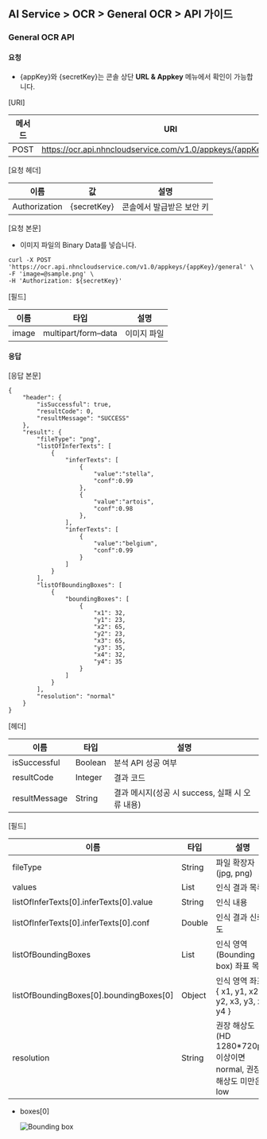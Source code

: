 ## AI Service > OCR > General OCR > API 가이드


### General OCR API

#### 요청

- {appKey}와 {secretKey}는 콘솔 상단 **URL & Appkey** 메뉴에서 확인이 가능합니다.

[URI]

| 메서드 | URI                                                               |
|---|-------------------------------------------------------------------|
| POST | https://ocr.api.nhncloudservice.com/v1.0/appkeys/{appKey}/general |

[요청 헤더]

| 이름 | 값 | 설명 |
|---|---|---|
| Authorization | {secretKey} | 콘솔에서 발급받은 보안 키 |

[요청 본문]

- 이미지 파일의 Binary Data를 넣습니다.

```
curl -X POST 'https://ocr.api.nhncloudservice.com/v1.0/appkeys/{appKey}/general' \
-F 'image=@sample.png' \
-H 'Authorization: ${secretKey}'
```

[필드]

| 이름 | 타입 | 설명 |
|---|---|---|
| image | multipart/form–data | 이미지 파일 |

#### 응답

[응답 본문]

```
{
    "header": {
        "isSuccessful": true,
        "resultCode": 0,
        "resultMessage": "SUCCESS"
    },
    "result": {
        "fileType": "png",
        "listOfInferTexts": [
            {
                "inferTexts": [
                    {
                        "value":"stella",
                        "conf":0.99
                    },
                    {
                        "value":"artois",
                        "conf":0.98
                    },
                ],
                "inferTexts": [
                    {
                        "value":"belgium",
                        "conf":0.99
                    }
                ]
            }
        ],
        "listOfBoundingBoxes": [
            {
                "boundingBoxes": [
                    {
                        "x1": 32,
                        "y1": 23,
                        "x2": 65,
                        "y2": 23,
                        "x3": 65,
                        "y3": 35,
                        "x4": 32,
                        "y4": 35
                    }
                ]
            }
        ],
        "resolution": "normal"
    }
}
```

[헤더]

| 이름 | 타입 | 설명 |
|---|---|---|
| isSuccessful | Boolean | 분석 API 성공 여부 |
| resultCode | Integer | 결과 코드 |
| resultMessage | String | 결과 메시지(성공 시 success, 실패 시 오류 내용) |

[필드]

| 이름                                      | 타입 | 설명                                                |
|-----------------------------------------|---|---------------------------------------------------|
| fileType                                | String | 파일 확장자(jpg, png)                                  |
| values                                  | List | 인식 결과 목록                                          |
| listOfInferTexts[0].inferTexts[0].value | String | 인식 내용                                             |
| listOfInferTexts[0].inferTexts[0].conf  | Double | 인식 결과 신뢰도                                         |
| listOfBoundingBoxes                     | List | 인식 영역(Bounding box) 좌표 목록                         |
| listOfBoundingBoxes[0].boundingBoxes[0] | Object  | 인식 영역 좌표 { x1, y1, x2, y2, x3, y3, x4, y4 }       |
| resolution                              | String | 권장 해상도(HD 1280*720px) 이상이면 normal, 권장 해상도 미만은 low |

* boxes[0]

  ![Bounding box](http://static.toastoven.net/prod_ocr/bbox.png)

